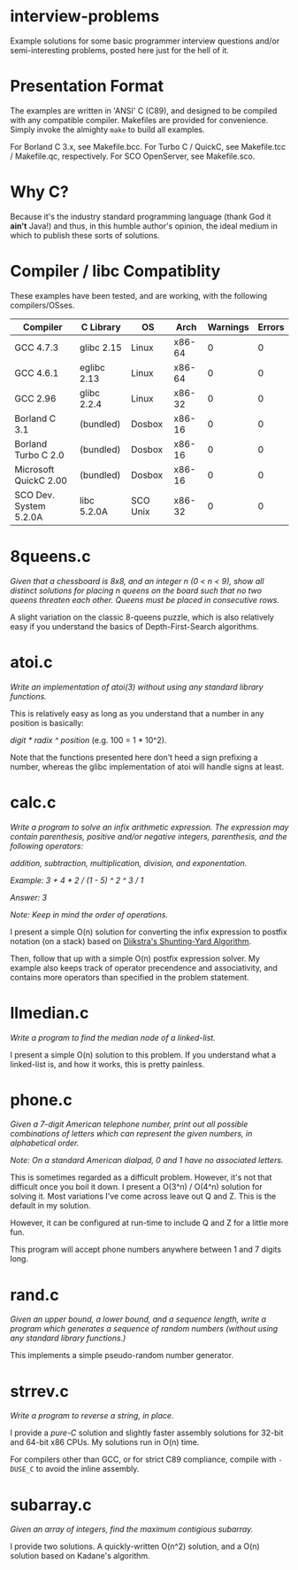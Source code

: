 interview-problems
==================

Example solutions for some basic programmer interview questions and/or
semi-interesting problems, posted here just for the hell of it.

Presentation Format
===================

The examples are written in 'ANSI' C (C89), and designed to be compiled
with any compatible compiler. Makefiles are provided for convenience.
Simply invoke the almighty ``make`` to build all examples.

For Borland C 3.x, see Makefile.bcc.
For Turbo C / QuickC, see Makefile.tcc / Makefile.qc, respectively.
For SCO OpenServer, see Makefile.sco.

Why C?
======

Because it's the industry standard programming language (thank God it
**ain't** Java!) and thus, in this humble author's opinion, the ideal
medium in which to publish these sorts of solutions.

Compiler / libc Compatiblity
=====================

These examples have been tested, and are working, with the following
compilers/OSses.

| Compiler               | C Library   | OS       | Arch    | Warnings | Errors |
| ---------------------- | ----------- | -------- | --------| -------- | ------ |
| GCC 4.7.3              | glibc 2.15  | Linux    | x86-64  |    0     |   0    |
| GCC 4.6.1              | eglibc 2.13 | Linux    | x86-64  |    0     |   0    |
| GCC 2.96               | glibc 2.2.4 | Linux    | x86-32  |    0     |   0    |
| Borland C 3.1          | (bundled)   | Dosbox   | x86-16  |    0     |   0    |
| Borland Turbo C 2.0    | (bundled)   | Dosbox   | x86-16  |    0     |   0    |
| Microsoft QuickC 2.00  | (bundled)   | Dosbox   | x86-16  |    0     |   0    |
| SCO Dev. System 5.2.0A | libc 5.2.0A | SCO Unix | x86-32  |    0     |   0    |

8queens.c
=========

_Given that a chessboard is 8x8, and an integer n (0 < n < 9),
show all distinct solutions for placing n queens on the board such
that no two queens threaten each other. Queens must be placed in
consecutive rows._

A slight variation on the classic 8-queens puzzle, which is also
relatively easy if you understand the basics of Depth-First-Search
algorithms.

atoi.c
======

_Write an implementation of atoi(3) without using any standard library
functions._

This is relatively easy as long as you understand that a number in any
position is basically:

_digit * radix ^ position_ (e.g. 100 = 1 * 10^2).

Note that the functions presented here don't heed a sign prefixing a
number, whereas the glibc implementation of atoi will handle signs at
least.

calc.c
======

_Write a program to solve an infix arithmetic expression. The expression
may contain parenthesis, positive and/or negative integers, parenthesis,
and the following operators:_

_addition, subtraction, multiplication, division, and exponentation._

_Example: 3 + 4 * 2 / (1 - 5) ^ 2 ^ 3 / 1_

_Answer: 3_

_Note: Keep in mind the order of operations._

I present a simple O(n) solution for converting the infix expression to
postfix notation (on a stack) based on
[Dijkstra's Shunting-Yard Algorithm](http://en.wikipedia.org/wiki/Shunting-yard_algorithm).

Then, follow that up with a simple O(n) postfix expression solver.
My example also keeps track of operator precendence and associativity,
and contains more operators than specified in the problem statement.

llmedian.c
==========

_Write a program to find the median node of a linked-list._

I present a simple O(n) solution to this problem. If you understand what
a linked-list is, and how it works, this is pretty painless.

phone.c
=============

_Given a 7-digit American telephone number, print out all possible
combinations of letters which can represent the given numbers, in
alphabetical order._

_Note: On a standard American dialpad, 0 and 1 have no associated
letters._

This is sometimes regarded as a difficult problem. However, it's not that
difficult once you boil it down. I present a O(3^n) / O(4^n) solution
for solving it. Most variations I've come across leave out Q and Z. This
is the default in my solution.

However, it can be configured at run-time to include Q and Z for a little
more fun.

This program will accept phone numbers anywhere between 1 and 7 digits
long.

rand.c
======

_Given an upper bound, a lower bound, and a sequence length, write a
program which generates a sequence of random numbers (without using any
standard library functions.)_

This implements a simple pseudo-random number generator.

strrev.c
========

_Write a program to reverse a string, in place._

I provide a *pure-C* solution and slightly faster assembly solutions for
32-bit and 64-bit x86 CPUs. My solutions run in O(n) time.

For compilers other than GCC, or for strict C89 compliance, compile with
``-DUSE_C`` to avoid the inline assembly.

subarray.c
==========

_Given an array of integers, find the maximum contigious subarray._

I provide two solutions. A quickly-written O(n^2) solution, and a O(n)
solution based on Kadane's algorithm.

